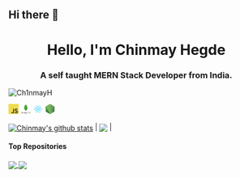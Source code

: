 ## Hi there 👋
<h1 align="center">Hello, I'm Chinmay Hegde</h1>
<h3 align="center">A self taught MERN Stack Developer from India.</h3>

<p align="left"> <img src="https://komarev.com/ghpvc/?username=Ch1nmayH&label=Profile%20views&color=0e75b6&style=flat" alt="Ch1nmayH" /> </p>

<code><img height="20" alt="javascript" src="https://raw.githubusercontent.com/github/explore/80688e429a7d4ef2fca1e82350fe8e3517d3494d/topics/javascript/javascript.png"></code>
<code><img height="20" alt="mongodb" src="https://raw.githubusercontent.com/Ch1nmayH/Ch1nmayH/main/MongoDb.svg"></code>
<code><img height="20" alt="react" src="https://raw.githubusercontent.com/github/explore/80688e429a7d4ef2fca1e82350fe8e3517d3494d/topics/react/react.png"></code>
<code><img height="20" alt="nodejs" src="https://raw.githubusercontent.com/github/explore/80688e429a7d4ef2fca1e82350fe8e3517d3494d/topics/nodejs/nodejs.png"></code>    

<a href="https://github.com/Ch1nmayH"><img align="center" src="https://github-readme-stats.vercel.app/api?username=Ch1nmayH&show_icons=true&include_all_commits=true&theme=buefy&hide_border=true" alt="Chinmay's github stats" /></a> | <a href="https://github.com/Ch1nmayH"><img align="center" src="https://github-readme-stats.vercel.app/api/top-langs/?username=Ch1nmayH&layout=compact&theme=buefy&hide_border=true" /></a> |

#### Top Repositories


<a href="[https://github.com/anuraghazra/github-readme-stats](https://github.com/Ch1nmayH/SecureShop)">
  <img align="center" src="https://github-readme-stats.vercel.app/api/pin/?username=Ch1nmayH&repo=SecureShop" />
</a>
<a href="https://github.com/Ch1nmayH/svg">
  <img align="center" src="https://github-readme-stats.vercel.app/api/pin/?username=Ch1nmayH&repo=svg&theme=buefy" />
</a>

<br />
<br />


<!--
**Ch1nmayH/Ch1nmayH** is a ✨ _special_ ✨ repository because its `README.md` (this file) appears on your GitHub profile.

Here are some ideas to get you started:

- 🔭 I’m currently working on ...
- 🌱 I’m currently learning ...
- 👯 I’m looking to collaborate on ...
- 🤔 I’m looking for help with ...
- 💬 Ask me about ...
- 📫 How to reach me: ...
- 😄 Pronouns: ...
- ⚡ Fun fact: ...
-->
